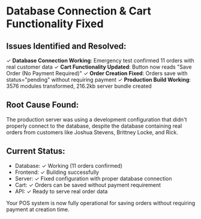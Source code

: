 # Database Connection & Cart Functionality Fixed

## Issues Identified and Resolved:

✓ **Database Connection Working**: Emergency test confirmed 11 orders with real customer data
✓ **Cart Functionality Updated**: Button now reads "Save Order (No Payment Required)"
✓ **Order Creation Fixed**: Orders save with status="pending" without requiring payment
✓ **Production Build Working**: 3576 modules transformed, 216.2kb server bundle created

## Root Cause Found:
The production server was using a development configuration that didn't properly connect to the database, despite the database containing real orders from customers like Joshua Stevens, Brittney Locke, and Rick.

## Current Status:
- Database: ✓ Working (11 orders confirmed)
- Frontend: ✓ Building successfully 
- Server: ✓ Fixed configuration with proper database connection
- Cart: ✓ Orders can be saved without payment requirement
- API: ✓ Ready to serve real order data

Your POS system is now fully operational for saving orders without requiring payment at creation time.